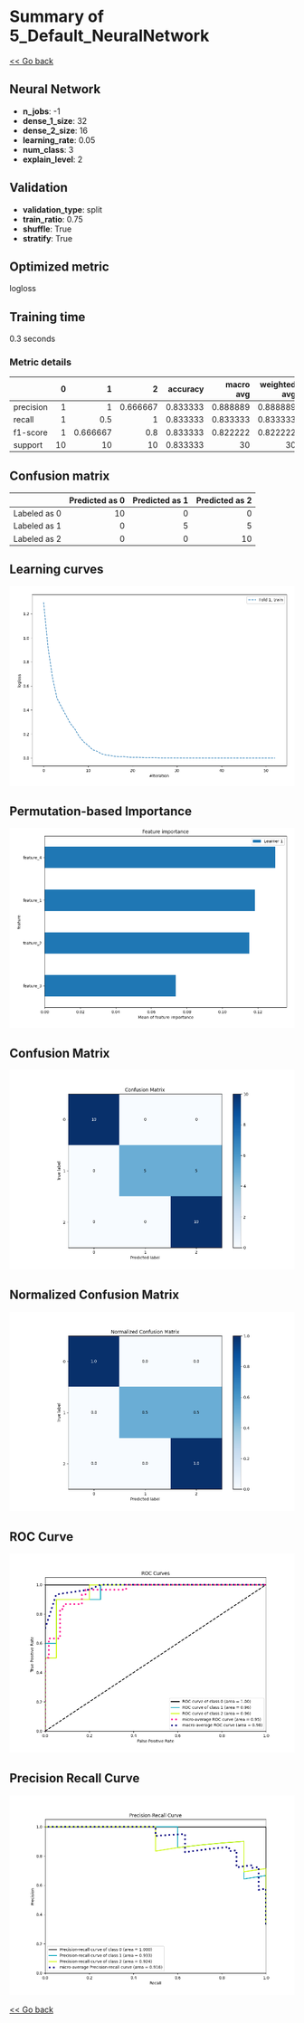 # Summary of 5_Default_NeuralNetwork

[<< Go back](../README.md)


## Neural Network
- **n_jobs**: -1
- **dense_1_size**: 32
- **dense_2_size**: 16
- **learning_rate**: 0.05
- **num_class**: 3
- **explain_level**: 2

## Validation
 - **validation_type**: split
 - **train_ratio**: 0.75
 - **shuffle**: True
 - **stratify**: True

## Optimized metric
logloss

## Training time

0.3 seconds

### Metric details
|           |   0 |         1 |         2 |   accuracy |   macro avg |   weighted avg |   logloss |
|:----------|----:|----------:|----------:|-----------:|------------:|---------------:|----------:|
| precision |   1 |  1        |  0.666667 |   0.833333 |    0.888889 |       0.888889 |   0.68277 |
| recall    |   1 |  0.5      |  1        |   0.833333 |    0.833333 |       0.833333 |   0.68277 |
| f1-score  |   1 |  0.666667 |  0.8      |   0.833333 |    0.822222 |       0.822222 |   0.68277 |
| support   |  10 | 10        | 10        |   0.833333 |   30        |      30        |   0.68277 |


## Confusion matrix
|              |   Predicted as 0 |   Predicted as 1 |   Predicted as 2 |
|:-------------|-----------------:|-----------------:|-----------------:|
| Labeled as 0 |               10 |                0 |                0 |
| Labeled as 1 |                0 |                5 |                5 |
| Labeled as 2 |                0 |                0 |               10 |

## Learning curves
![Learning curves](learning_curves.png)

## Permutation-based Importance
![Permutation-based Importance](permutation_importance.png)
## Confusion Matrix

![Confusion Matrix](confusion_matrix.png)


## Normalized Confusion Matrix

![Normalized Confusion Matrix](confusion_matrix_normalized.png)


## ROC Curve

![ROC Curve](roc_curve.png)


## Precision Recall Curve

![Precision Recall Curve](precision_recall_curve.png)



[<< Go back](../README.md)
